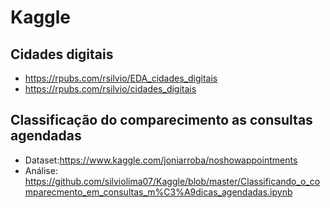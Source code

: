 # Kaggle
## Cidades digitais
- https://rpubs.com/rsilvio/EDA_cidades_digitais
- https://rpubs.com/rsilvio/cidades_digitais

## Classificação do comparecimento as consultas agendadas
- Dataset:https://www.kaggle.com/joniarroba/noshowappointments
- Análise: https://github.com/silviolima07/Kaggle/blob/master/Classificando_o_comparecmento_em_consultas_m%C3%A9dicas_agendadas.ipynb


